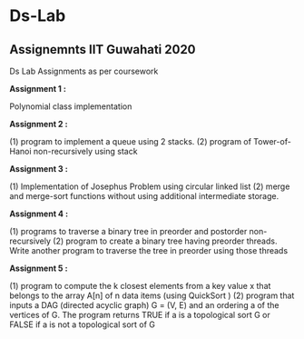 # Ds-Lab 
## Assignemnts  IIT Guwahati 2020
Ds Lab Assignments as per coursework


**Assignment 1 :**

Polynomial class implementation

**Assignment 2 :**

(1) program to implement a queue using 2 stacks. 
(2) program of Tower-of-Hanoi non-recursively using stack
                
**Assignment 3 :**

(1) Implementation of  Josephus Problem using circular linked list 
(2) merge and merge-sort functions without using additional intermediate storage.
                
**Assignment 4 :** 

(1) programs to traverse a binary tree in preorder and postorder non-recursively
(2) program to create a binary tree having preorder threads. Write another program to traverse the tree in preorder using those threads
               
**Assignment 5 :**

(1) program to compute the k closest elements from a key value x that belongs to the array A[n] of n data items (using QuickSort ) 
(2) program that inputs a DAG (directed acyclic graph) G = (V, E) and an ordering a of the vertices of G. The program returns TRUE if a is a topological sort G                     or FALSE if a is not a topological sort of G
